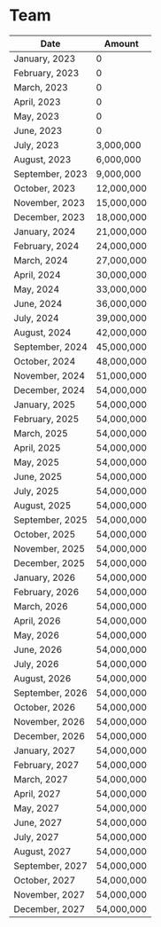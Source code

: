 # Team

| Date            | Amount     |
| --------------- | ---------- |
| January, 2023   | 0          |
| February, 2023  | 0          |
| March, 2023     | 0          |
| April, 2023     | 0          |
| May, 2023       | 0          |
| June, 2023      | 0          |
| July, 2023      | 3,000,000  |
| August, 2023    | 6,000,000  |
| September, 2023 | 9,000,000  |
| October, 2023   | 12,000,000 |
| November, 2023  | 15,000,000 |
| December, 2023  | 18,000,000 |
| January, 2024   | 21,000,000 |
| February, 2024  | 24,000,000 |
| March, 2024     | 27,000,000 |
| April, 2024     | 30,000,000 |
| May, 2024       | 33,000,000 |
| June, 2024      | 36,000,000 |
| July, 2024      | 39,000,000 |
| August, 2024    | 42,000,000 |
| September, 2024 | 45,000,000 |
| October, 2024   | 48,000,000 |
| November, 2024  | 51,000,000 |
| December, 2024  | 54,000,000 |
| January, 2025   | 54,000,000 |
| February, 2025  | 54,000,000 |
| March, 2025     | 54,000,000 |
| April, 2025     | 54,000,000 |
| May, 2025       | 54,000,000 |
| June, 2025      | 54,000,000 |
| July, 2025      | 54,000,000 |
| August, 2025    | 54,000,000 |
| September, 2025 | 54,000,000 |
| October, 2025   | 54,000,000 |
| November, 2025  | 54,000,000 |
| December, 2025  | 54,000,000 |
| January, 2026   | 54,000,000 |
| February, 2026  | 54,000,000 |
| March, 2026     | 54,000,000 |
| April, 2026     | 54,000,000 |
| May, 2026       | 54,000,000 |
| June, 2026      | 54,000,000 |
| July, 2026      | 54,000,000 |
| August, 2026    | 54,000,000 |
| September, 2026 | 54,000,000 |
| October, 2026   | 54,000,000 |
| November, 2026  | 54,000,000 |
| December, 2026  | 54,000,000 |
| January, 2027   | 54,000,000 |
| February, 2027  | 54,000,000 |
| March, 2027     | 54,000,000 |
| April, 2027     | 54,000,000 |
| May, 2027       | 54,000,000 |
| June, 2027      | 54,000,000 |
| July, 2027      | 54,000,000 |
| August, 2027    | 54,000,000 |
| September, 2027 | 54,000,000 |
| October, 2027   | 54,000,000 |
| November, 2027  | 54,000,000 |
| December, 2027  | 54,000,000 |
